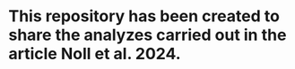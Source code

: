 # This repository has been created to share the analyzes carried out in the article Noll et al. 2024.